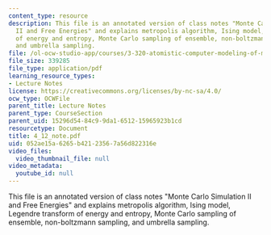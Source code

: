 ```yaml
---
content_type: resource
description: This file is an annotated version of class notes "Monte Carlo Simulation
  II and Free Energies" and explains metropolis algorithm, Ising model, Legendre transform
  of energy and entropy, Monte Carlo sampling of ensemble, non-boltzmann sampling,
  and umbrella sampling.
file: /ol-ocw-studio-app/courses/3-320-atomistic-computer-modeling-of-materials-sma-5107-spring-2005/052ae15a6265b42123567a56d822316e_4_12_note.pdf
file_size: 339285
file_type: application/pdf
learning_resource_types:
- Lecture Notes
license: https://creativecommons.org/licenses/by-nc-sa/4.0/
ocw_type: OCWFile
parent_title: Lecture Notes
parent_type: CourseSection
parent_uid: 15296d54-84c9-9da1-6512-15965923b1cd
resourcetype: Document
title: 4_12_note.pdf
uid: 052ae15a-6265-b421-2356-7a56d822316e
video_files:
  video_thumbnail_file: null
video_metadata:
  youtube_id: null
---
```

This file is an annotated version of class notes "Monte Carlo Simulation II and Free Energies" and explains metropolis algorithm, Ising model, Legendre transform of energy and entropy, Monte Carlo sampling of ensemble, non-boltzmann sampling, and umbrella sampling.